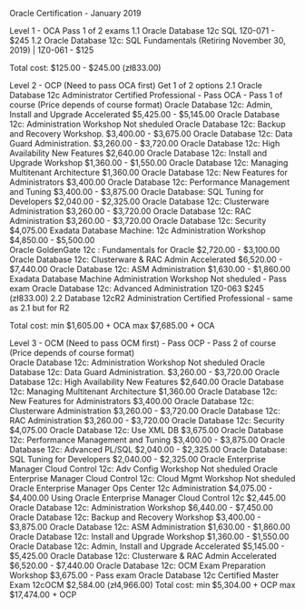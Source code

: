 Oracle Certification - January 2019


Level 1 - OCA
 Pass 1 of 2 exams
  1.1 Oracle Database 12c SQL 1Z0-071 - $245 
  1.2 Oracle Database 12c: SQL Fundamentals (Retiring November 30, 2019) | 1Z0-061 - $125

Total cost: $125.00 - $245.00 (zł833.00)

Level 2 - OCP (Need to pass OCA first)
  Get 1 of 2 options
  2.1 Oracle Database 12c Administrator Certified Professional
    - Pass OCA
    - Pass 1 of course (Price depends of course format)
        Oracle Database 12c: Admin, Install and Upgrade Accelerated  $5,425.00 - $5,145.00
        Oracle Database 12c: Administration Workshop                 Not sheduled
        Oracle Database 12c: Backup and Recovery Workshop.           $3,400.00 - $3,675.00
        Oracle Database 12c: Data Guard Administration.              $3,260.00 - $3,720.00
        Oracle Database 12c: High Availability New Features          $2,640.00
        Oracle Database 12c: Install and Upgrade Workshop            $1,360.00 - $1,550.00
        Oracle Database 12c: Managing Multitenant Architecture       $1,360.00
        Oracle Database 12c: New Features for Administrators         $3,400.00
        Oracle Database 12c: Performance Management and Tuning       $3,400.00 - $3,875.00
        Oracle Database: SQL Tuning for Developers                   $2,040.00 - $2,325.00
        Oracle Database 12c: Clusterware Administration              $3,260.00 - $3,720.00
        Oracle Database 12c: RAC Administration                      $3,260.00 - $3,720.00
        Oracle Database 12c: Security                                $4,075.00
        Exadata Database Machine: 12c Administration Workshop        $4,850.00 - $5,500.00       
        Oracle GoldenGate 12c : Fundamentals for Oracle              $2,720.00 - $3,100.00
        Oracle Database 12c: Clusterware & RAC Admin Accelerated     $6,520.00 - $7,440.00
        Oracle Database 12c: ASM Administration                      $1,630.00 - $1,860.00
        Exadata Database Machine Administration Workshop             Not sheduled
    - Pass exam
       Oracle Database 12c: Advanced Administration 1Z0-063          $245 (zł833.00)
  2.2 Database 12cR2 Administration Certified Professional
    - same as 2.1 but for R2

Total cost: min $1,605.00 + OCA
            max $7,685.00 + OCA
 
Level 3 - OCM (Need to pass OCM first)
    - Pass OCP
    - Pass 2 of course (Price depends of course format)    
        Oracle Database 12c: Administration Workshop                 Not sheduled
        Oracle Database 12c: Data Guard Administration.              $3,260.00 - $3,720.00
        Oracle Database 12c: High Availability New Features          $2,640.00
        Oracle Database 12c: Managing Multitenant Architecture       $1,360.00
        Oracle Database 12c: New Features for Administrators         $3,400.00
        Oracle Database 12c: Clusterware Administration              $3,260.00 - $3,720.00
        Oracle Database 12c: RAC Administration                      $3,260.00 - $3,720.00
        Oracle Database 12c: Security                                $4,075.00
        Oracle Database 12c: Use XML DB                              $3,675.00
        Oracle Database 12c: Performance Management and Tuning       $3,400.00 - $3,875.00
        Oracle Database 12c: Advanced PL/SQL                         $2,040.00 - $2,325.00
        Oracle Database: SQL Tuning for Developers                   $2,040.00 - $2,325.00
        Oracle Enterprise Manager Cloud Control 12c: Adv Config Workshop Not sheduled
        Oracle Enterprise Manager Cloud Control 12c: Cloud Mgmt Workshop  Not sheduled
        Oracle Enterprise Manager Ops Center 12c Administration      $4,075.00 - $4,400.00
        Using Oracle Enterprise Manager Cloud Control 12c            $2,445.00
        Oracle Database 12c: Administration Workshop                 $6,440.00 - $7,450.00
        Oracle Database 12c: Backup and Recovery Workshop            $3,400.00 - $3,875.00
        Oracle Database 12c: ASM Administration                      $1,630.00 - $1,860.00
        Oracle Database 12c: Install and Upgrade Workshop            $1,360.00 - $1,550.00
        Oracle Database 12c: Admin, Install and Upgrade Accelerated  $5,145.00 - $5,425.00
        Oracle Database 12c: Clusterware & RAC Admin Accelerated     $6,520.00 - $7,440.00
        Oracle Database 12c: OCM Exam Preparation Workshop           $3,675.00
     - Pass exam
       Oracle Database 12c Certified Master Exam 12cOCM              $2,584.00 (zł4,966.00)
Total cost: min $5,304.00 + OCP
            max $17,474.00 + OCP      
       
